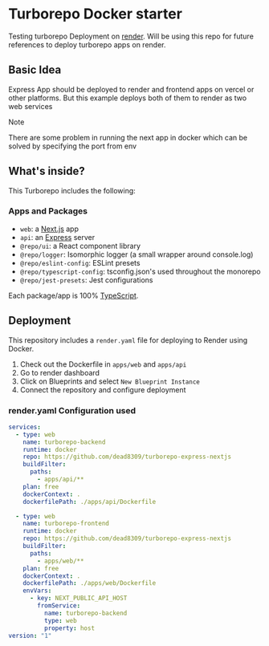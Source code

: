 # Turborepo Docker starter

Testing turborepo Deployment on [render](render.com). Will be using this repo for future references to deploy turborepo apps on render.

## Basic Idea

Express App should be deployed to render and frontend apps on vercel or other platforms.
But this example deploys both of them to render as two web services

> [!NOTE]
> There are some problem in running the next app in docker which can be solved by specifying the port from env

## What's inside?

This Turborepo includes the following:

### Apps and Packages

- `web`: a [Next.js](https://nextjs.org/) app
- `api`: an [Express](https://expressjs.com/) server
- `@repo/ui`: a React component library
- `@repo/logger`: Isomorphic logger (a small wrapper around console.log)
- `@repo/eslint-config`: ESLint presets
- `@repo/typescript-config`: tsconfig.json's used throughout the monorepo
- `@repo/jest-presets`: Jest configurations

Each package/app is 100% [TypeScript](https://www.typescriptlang.org/).

## Deployment

This repository includes a `render.yaml` file for deploying to Render using Docker.

1. Check out the Dockerfile in `apps/web` and `apps/api`
2. Go to render dashboard
3. Click on Blueprints and select `New Blueprint Instance`
4. Connect the repository and configure deployment

### render.yaml Configuration used

```yaml
services:
  - type: web
    name: turborepo-backend
    runtime: docker
    repo: https://github.com/dead8309/turborepo-express-nextjs
    buildFilter:
      paths:
        - apps/api/**
    plan: free
    dockerContext: .
    dockerfilePath: ./apps/api/Dockerfile

  - type: web
    name: turborepo-frontend
    runtime: docker
    repo: https://github.com/dead8309/turborepo-express-nextjs
    buildFilter:
      paths:
        - apps/web/**
    plan: free
    dockerContext: .
    dockerfilePath: ./apps/web/Dockerfile
    envVars:
      - key: NEXT_PUBLIC_API_HOST
        fromService:
          name: turborepo-backend
          type: web
          property: host
version: "1"
```
